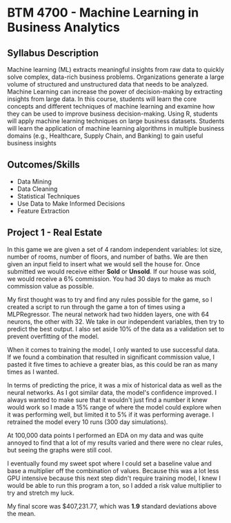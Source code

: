 
# BTM 4700 - Machine Learning in Business Analytics




## Syllabus Description
Machine learning (ML) extracts meaningful insights from raw data to quickly solve complex, data-rich business problems. Organizations generate a large volume of structured and unstructured data that needs to be analyzed. Machine Learning can increase the power of decision-making by extracting insights from large data. In this course, students will learn the core concepts and different techniques of machine learning and examine how they can be used to improve business decision-making. Using R, students will apply machine learning techniques on large business datasets. Students will learn the application of machine learning algorithms in multiple business domains (e.g., Healthcare, Supply Chain, and Banking) to gain useful business insights

## Outcomes/Skills
- Data Mining
- Data Cleaning
- Statistical Techniques
- Use Data to Make Informed Decisions
- Feature Extraction

## Project 1 - Real Estate

In this game we are given a set of 4 random independent variables: lot size, number of rooms, number of floors, and number of baths. We are then given an input field to insert what we would sell the house for. Once submitted we would receive either **Sold** or **Unsold**. If our house was sold, we would receive a 6% commission. You had 30 days to make as much commission value as possible.

My first thought was to try and find any rules possible for the game, so I created a script to run through the game a ton of times using a MLPRegressor. The neural network had two hidden layers, one with 64 neurons, the other with 32. We take in our independent variables, then try to predict the best output. I also set aside 10% of the data as a validation set to prevent overfitting of the model.

When it comes to training the model, I only wanted to use successful data. If we found a combination that resulted in significant commission value, I pasted it five times to achieve a greater bias, as this could be ran as many times as I wanted.

In terms of predicting the price, it was a mix of historical data as well as the neural networks. As I got similar data, the model's confidence improved. I always wanted to make sure that it wouldn't just find a number it knew would work so I made a 15% range of where the model could explore when it was performing well, but limited it to 5% if it was performing average.
I retrained the model every 10 runs (300 day simulations).

At 100,000 data points I performed an EDA on my data and was quite annoyed to find that a lot of my results varied and there were no clear rules, but seeing the graphs were still cool.

I eventually found my sweet spot where I could set a baseline value and base a multiplier off the combination of values. Because this was a lot less GPU intensive because this next step didn't require training model, I knew I would be able to run this program a ton, so I added a risk value multiplier to try and stretch my luck.

My final score was $407,231.77, which was **1.9** standard deviations above the mean.
